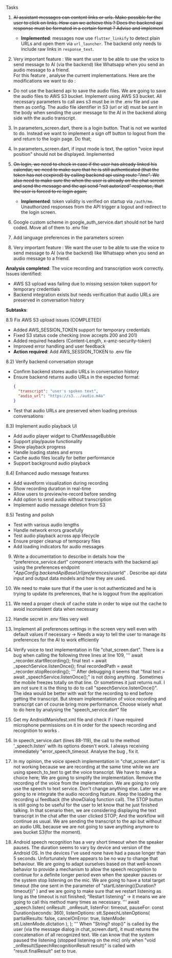 Tasks

1) ~~AI assistant messages can content links or urls. Make possible for the user to click on links. How can we achieve this  ? Does the backend api response must be formated in a certain format ? Advise and implement~~
   - **Implemented**: messages now use `flutter_linkify` to detect plain URLs and open them via `url_launcher`. The backend only needs to include raw links in `response_text`.

2) Very important feature : We want the user to be able to use the voice to send message to AI (via the backend) like Whatsapp when you send an audio message to a friend.  
For this feature , analyse the current implementations. Here are the modifications we want to do : 
- Do not use the backend api to save the audio files. We are going to save the audio files to AWS S3 bucket. Implement using AWS S3 bucket. All necessary parameters to call aws s3 must be in the .env file and use them as config.
The audio file  identifier in S3 (url or id) must be sent in the body when sending the user message to the AI in the backend along side with the audio transcript. 

3) In parameters_screen.dart, there is a login button. That is not we wanted to do. Instead we want to implement a sign off button to logout from the and return to the login page. Do that;

4) In parameters_screen.dart, if input mode is text, the option "voice input position" should not be displayed. Implemented
5) ~~On login, we need to check in case if the user has already linked his calendar, we need to make sure that he is still authenticated (that the token has not eexpired) by calling backend api using route "/me". We also need to make sure the when the user is already on the chat screen and send the message and the api send "not autorized" response, that the user is forced to re login again;~~
   - **Implemented**: token validity is verified on startup via `/auth/me`. Unauthorized responses from the API trigger a logout and redirect to the login screen.
6) Google custom scheme in google_auth_service.dart should not be hard coded. Move all of them to .env file

7) Add language preferences in the parameters screen

8) Very important feature : We want the user to be able to use the voice to send message to AI (via the backend) like Whatsapp when you send an audio message to a friend.

**Analysis completed**: The voice recording and transcription work correctly. Issues identified:
- AWS S3 upload was failing due to missing session token support for temporary credentials
- Backend integration exists but needs verification that audio URLs are preserved in conversation history

**Subtasks**:

8.1) Fix AWS S3 upload issues (COMPLETED)
   - Added AWS_SESSION_TOKEN support for temporary credentials
   - Fixed S3 status code checking (now accepts 200 and 201)
   - Added required headers (Content-Length, x-amz-security-token)
   - Improved error handling and user feedback
   - **Action required**: Add AWS_SESSION_TOKEN to .env file

8.2) Verify backend conversation storage
   - Confirm backend stores audio URLs in conversation history
   - Ensure backend returns audio URLs in the expected format:
     ```json
     {
       "transcript": "user's spoken text",
       "audio_url": "https://s3.../audio.m4a"
     }
     ```
   - Test that audio URLs are preserved when loading previous conversations

8.3) Implement audio playback UI
   - Add audio player widget to ChatMessageBubble
   - Support play/pause functionality
   - Show playback progress
   - Handle loading states and errors
   - Cache audio files locally for better performance
   - Support background audio playback

8.4) Enhanced audio message features
   - Add waveform visualization during recording
   - Show recording duration in real-time
   - Allow users to preview/re-record before sending
   - Add option to send audio without transcription
   - Implement audio message deletion from S3

8.5) Testing and polish
   - Test with various audio lengths
   - Handle network errors gracefully
   - Test audio playback across app lifecycle
   - Ensure proper cleanup of temporary files
   - Add loading indicators for audio messages  

9) Write a documentation to describe in details how the "preference_service.dart" component interacts with the backend api using the preferences endpoint "${AppConfig.backendApiBaseUrl}/preferences/$userId" . Describe api data input and output data models and how they are used. 

10) We need to make sure that if the user is not authenticated and he is trying to update its preferences, that he is loggout from the application

11) We need a proper check of cache state in order to wipe out the cache to avoid inconsistent data when necessary

12) Handle secret in .env files very well
 
13) Implement all preferences settings in the screen very well even with default values if necessary -> Needs a way to tell the user to manage its preferences for the AI to work efficiently

14) Verify voice to text implementation in file "chat_screen.dart". There is a bug when calling the following three lines  at line 109,
'''
    await _recorder.startRecording();
    final text = await _speechService.listenOnce();
    final recordedPath = await _recorder.stopRecording();
'''
After debugging it seems that "final text = await _speechService.listenOnce();" is not doing anything . Sometimes the mobile freezes totally on that line. Or sometimes it just returns null. I am not sure it is the thing to do to call "speechService.listenOnce()". 
The idea would be better with wait for the recording to end before getting the transcript. But stream implementation of voice recording and transcript can of course bring more performance. Choose wisely what to do here by analysing the "speech_service.dart" file

15) Get my AndroidManisfest.xml file and check if i have required microphone permissions on it in order for the speech recording and recognition to works .

16) In speech_service.dart (lines 88-119), the call to the method '_speech.listen' with its options doesn't work. I always receiving immediately "error_speech_timeout. Analyse the bug , fix it. 

17) In my opinion,   the voice speech implementation in "chat_screen.dart" is not working because we are recording at the same time  while we are using speech_to_text to get the voice transcript.
We have to make a choice here; We are going to simplify the implementation. Remove the recording of the voice from the implementation. We are going to only use the speech to text service. Don't change anything else. Later we are going to re integrate the audio recording feature. 
Keep the loading the recording ui feedback (the showDialog function call). The STOP button is still going to be useful for the user to let know that he just finished talking. In that scenario then, we are considering displaying the text transcript in the chat after the user clicked STOP; And the workflow will 
continue as usual. We are sending the transcript to the api but without an audio URL because we are not going to save anything anymore to aws bucket S3(for the moment).  
18) Android speech recognition has a very short timeout when the speaker pauses. The duration seems to vary by device and version of the Android OS. In the devices I've used none have  had a pause longer than 5 seconds. Unfortunately there appears to be no way to change that behaviour. 
We are going to adapt ourselves based on that well-known behavior to provide a mechanism to allow  the speech recognition to continue for a definite longer period  even when the speaker pauses or the system stop listening on the mic. We are going to have a total target timeout (the one sent in the parameter of "startListening({Duration? timeout})" ) and we are going to make sure that we restart listening as long as the timeout is not finished;
“Restart listening" -> it means we are going to call this method many times as necessary.
'''
      await _speech.listen(
        onResult: _onResult,
        listenFor: timeout,
        pauseFor: const Duration(seconds: 360),
        listenOptions: stt.SpeechListenOptions(
          partialResults: false, cancelOnError: true, listenMode: stt.ListenMode.dictation
        ),
      );
'''
When "String? stop()" is called by the user (via the message dialog in chat_screen.dart), it must returns the concatenation of all recognized text. 
We can know that the system paused the listening (stopped listening on the mic) only when "void _onResult(SpeechRecognitionResult result)" is called with "result.finalResult" set to true.